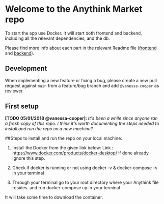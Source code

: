 # Welcome to the Anythink Market repo

To start the app use Docker. It will start both frontend and backend, including all the relevant dependencies, and the db.

Please find more info about each part in the relevant Readme file ([frontend](frontend/readme.md) and [backend](backend/README.md)).

## Development

When implementing a new feature or fixing a bug, please create a new pull request against `main` from a feature/bug branch and add `@vanessa-cooper` as reviewer.

## First setup

**[TODO 05/01/2018 @vanessa-cooper]:** _It's been a while since anyone ran a fresh copy of this repo. I think it's worth documenting the steps needed to install and run the repo on a new machine?_

##Steps to install and run the repo on your local machine:
 1) Install the Docker from the given link below:
	Link : https://www.docker.com/products/docker-desktop/
    if done already ignore this step.
 
 2) Check if docker is running or not using
	docker -v    &
	docker-compose -v
    in your terminal

 3) Through your terminal go to your root directory where your Anythink file resides.
    and run 
	docker-compose up 
    in your terminal 

 It will take some time to download the container.
	
	